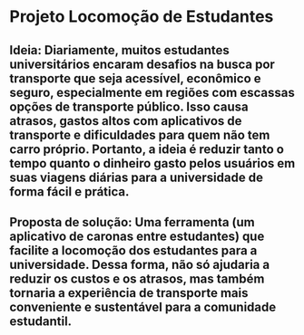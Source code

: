 # Projeto Locomoção de Estudantes

## Ideia: Diariamente, muitos estudantes universitários encaram desafios na busca por transporte que seja acessível, econômico e seguro, especialmente em regiões com escassas opções de transporte público. Isso causa atrasos, gastos altos com aplicativos de transporte e dificuldades para quem não tem carro próprio. Portanto, a ideia é reduzir tanto o tempo quanto o dinheiro gasto pelos usuários em suas viagens diárias para a universidade de forma fácil e prática.

## Proposta de solução: Uma ferramenta (um aplicativo de caronas entre estudantes) que facilite a locomoção dos estudantes para a universidade. Dessa forma, não só ajudaria a reduzir os custos e os atrasos, mas também tornaria a experiência de transporte mais conveniente e sustentável para a comunidade estudantil.
